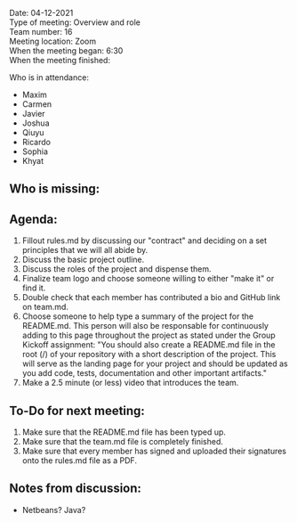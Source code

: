 Date: 04-12-2021 <br>
Type of meeting: Overview and role <br>
Team number: 16 <br>
Meeting location: Zoom <br>
When the meeting began: 6:30 <br> 
When the meeting finished:

Who is in attendance:
- Maxim
- Carmen
- Javier
- Joshua
- Qiuyu
- Ricardo
- Sophia
- Khyat

Who is missing:
- 

## Agenda:
1. Fillout rules.md by discussing our "contract" and deciding on a set principles that we will all abide by.
2. Discuss the basic project outline.
3. Discuss the roles of the project and dispense them.
4. Finalize team logo and choose someone willing to either "make it" or find it.
5. Double check that each member has contributed a bio and GitHub link on team.md.
6. Choose someone to help type a summary of the project for the README.md. This person will also be responsable for continuously adding to this page throughout the project as stated under the Group Kickoff assignment: "You should also create a README.md file in the root (/) of your repository with a short description of the project. This will serve as the landing page for your project and should be updated as you add code, tests, documentation and other important artifacts."
7. Make a 2.5 minute (or less) video that introduces the team.

## To-Do for next meeting:
1. Make sure that the README.md file has been typed up.
2. Make sure that the team.md file is completely finished.
3. Make sure that every member has signed and uploaded their signatures onto the rules.md file as a PDF.

## Notes from discussion:
- Netbeans? Java?
